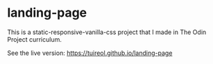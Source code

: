 # landing-page
This is a static-responsive-vanilla-css project that I made in The Odin Project curriculum.

See the live version: https://tuireol.github.io/landing-page